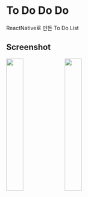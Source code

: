 # To Do Do Do
ReactNative로 만든 To Do List

## Screenshot
<div display="flex">
  <img width="30%" src="https://user-images.githubusercontent.com/19388573/84152058-2249b800-aa9f-11ea-9ce9-272d5d72cce4.png">
  <img width="30%" src="https://user-images.githubusercontent.com/19388573/84152091-2b3a8980-aa9f-11ea-9e86-e0b133704247.png">
</div>
